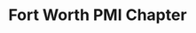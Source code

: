 ---
state: TX
region: DFW
title: Fort Worth PMI Chapter
group_url: http://www.fwpmi.org/
topics: [ angular ]
---